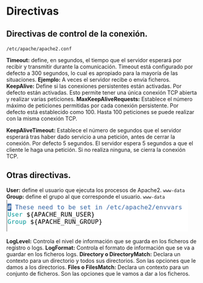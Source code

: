 # Directivas

## Directivas de control de la conexión.

``/etc/apache/apache2.conf``

**Timeout:** define, en segundos, el tiempo que el servidor esperará por recibir y transmitir durante la comunicación. Timeout está configurado por defecto a 300 segundos, lo cual es apropiado para la mayoría de las situaciones.
**Ejemplo:** A veces el servidor recibe o envía ficheros.
**KeepAlive:** Define si las conexiones persistentes están activadas. Por defecto están activadas.
Esto permite tener una única conexión TCP abierta y realizar varias peticiones.
**MaxKeepAliveRequests:** Establece el número máximo de peticiones permitidas por cada conexión persistente. Por defecto está establecido como 100.
Hasta 100 peticiones se puede realizar con la misma conexión TCP.

**KeepAliveTimeout:** Establece el número de segundos que el servidor esperará tras haber dado servicio a una petición, antes de cerrar la conexión. Por defecto 5 segundos.
El servidor espera 5 segundos a que el cliente le haga una petición. Si no realiza ninguna, se cierra la conexión TCP.

## Otras directivas.
**User:** define el usuario que ejecuta los procesos de Apache2. ``www-data``
**Group:** define el grupo al que corresponde el usuario. ``www-data``
![imagenusuariosygrupos](/imagenes/apache2/usuarioygrupoDirectivas.png)

**LogLevel:** Controla el nivel de información que se guarda en los ficheros de registro o logs.
**LogFormat:** Controla el formato de información que se va a guardar en los ficheros logs.
**Directory o DirectoryMatch:** Declara un contexto para un directorio y todos sus directorios. Son las opciones que le damos a los directorios.
**Files o FilesMatch:** Declara un contexto para un conjunto de ficheros. Son las opciones que le vamos a dar a los ficheros.